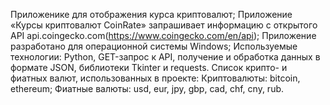 Приложенике для отображения курса криптовалют;
Приложение «Курсы криптовалют CoinRate» запрашивает информацию с открытого API api.coingecko.com(https://www.coingecko.com/en/api);
Приложение разработано для операционной системы Windows;
Используемые технологии: Python, GET-запрос к API, получение и обработка данных в формате JSON, библиотеки Tkinter и requests.
Список крипто- и фиатных валют, использованных в проекте:
Криптовалюты: bitcoin, ethereum;
Фиатные валюты: usd, eur, jpy, gbp, cad, chf, cny, rub.
